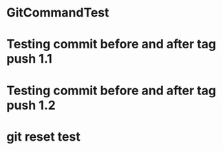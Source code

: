 # GitCommandTest
# Testing commit before and after tag push 1.1
# Testing commit before and after tag push 1.2
# git reset test